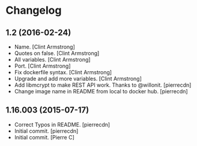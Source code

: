 Changelog
=========


1.2 (2016-02-24)
----------------
- Name. [Clint Armstrong]
- Quotes on false. [Clint Armstrong]
- All variables. [Clint Armstrong]
- Port. [Clint Armstrong]
- Fix dockerfile syntax. [Clint Armstrong]
- Upgrade and add more variables. [Clint Armstrong]
- Add libmcrypt to make REST API work. Thanks to @willonit. [pierrecdn]
- Change image name in README from local to docker hub. [pierrecdn]


1.16.003 (2015-07-17)
---------------------
- Correct Typos in README. [pierrecdn]
- Initial commit. [pierrecdn]
- Initial commit. [Pierre C]
